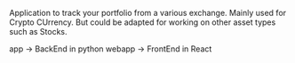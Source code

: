 Application to track your portfolio from a various exchange.
Mainly used for Crypto CUrrency. But could be adapted for working on other asset types such as Stocks.


app -> BackEnd in python
webapp -> FrontEnd in React 
 
